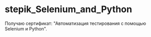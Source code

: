 # stepik_Selenium_and_Python
Получаю сертификат: "Автоматизация тестирования с помощью Selenium и Python".
